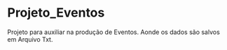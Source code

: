 # Projeto_Eventos
 Projeto para auxiliar na produção de Eventos. Aonde os dados são salvos em Arquivo Txt.
